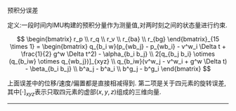 预积分误差

定义:一段时间内IMU构建的预积分量作为测量值,对两时刻之间的状态量进行约束.

$$
\begin{bmatrix}
  r_p \\ r_q \\ r_v \\ r_{ba} \\ r_{bg}
\end{bmatrix}_{15 \times 1} =
\begin{bmatrix}
  q_{b_i w}(p_{wb_j} - p_{wb_i} - v^w_i \Delta t + \frac{1}{2} g^w \Delta t^2) - \alpha_{b_i b_j} \\
  2[q_{b_j b_i} \otimes (q_{b_iw} \otimes q_{wb_j})]_{xyz} \\
  q_{b_iw}(v^w_j - v^w_i + g^w \Delta t) - \beta_{b_i b_j} \\ 
  b^a_j - b^a_i \\ 
  b^g_j - b^g_i
\end{bmatrix}
$$

上面误差中的位移/速度/偏置都是直接相减得到.
第二项是关于四元素的旋转误差,其中$[\cdot]_{xyz}$表示只取四元素的虚部$(x,y,z)$组成的三维向量.

---




